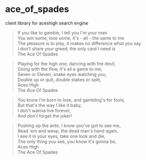 ace_of_spades
=============

client library for aceshigh search engine

>If you like to gamble, I tell you I'm your man  
>You win some, lose some, it's - all - the same to me  
>The pleasure is to play, it makes no difference what you say  
>I don't share your greed, the only card I need is  
>The Ace Of Spades  

>Playing for the high one, dancing with the devil,  
>Going with the flow, it's all a game to me,  
>Seven or Eleven, snake eyes watching you,  
>Double up or quit, double stakes or split,  
>Aces High  
>The Ace Of Spades  

>You know I'm born to lose, and gambling's for fools,  
>But that's the way I like it baby,  
>I don't wanna live forever,  
>And don't forget the joker!  

>Pushing up the ante, I know you've got to see me,  
>Read 'em and weep, the dead man's hand again,  
>I see it in your eyes, take one look and die,  
>The only thing you see, you know it's gonna be,  
>Aces High  
>The Ace Of Spades  